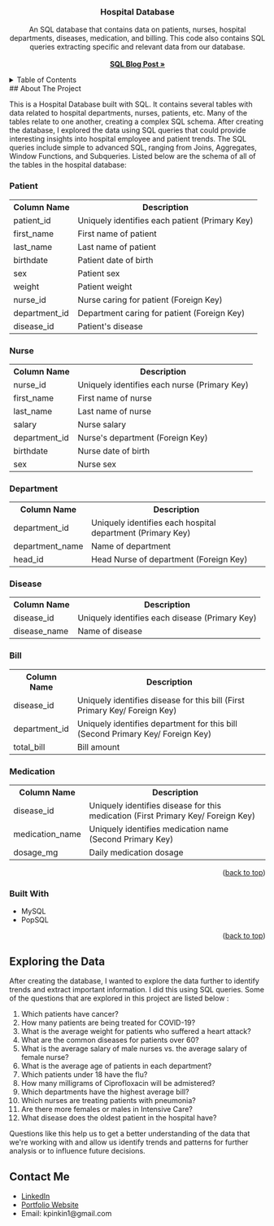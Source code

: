 <div id="top"></div>

<!-- PROJECT LOGO -->
<br />
<div align="center">

  <h3 align="center">Hospital Database</h3>

  <p align="center">
    An SQL database that contains data on patients, nurses, hospital departments, diseases, medication, and billing. This code also contains SQL queries extracting specific and relevant data from our database.
    <br />
    <br />
    <a href="https://medium.com/@kpinkin1/a-comprehensive-guide-to-sql-for-beginners-creating-a-database-fc6f7205235e"><strong>SQL Blog Post »</strong></a>
    <br />
    
    
</div>

<!-- TABLE OF CONTENTS -->
<details>
  <summary>Table of Contents</summary>
  <ol>
    <li>
      <a href="#about-the-project">About The Project</a>
      <ul>
        <li><a href="#built-with">Built With</a></li>
      </ul>
    </li>
    <li><a href="#exploring">Exploring the Data</a></li>
    <li><a href="#contact">Contact Me</a></li>
  </ol>
</details>



<!-- ABOUT THE PROJECT -->
<div id="about-the-project"></div>
## About The Project


This is a Hospital Database built with SQL. It contains several tables with data related to hospital departments, nurses, patients, etc. Many of the tables relate to one another, creating a complex SQL schema. After creating the database, I explored the data using SQL queries that could provide interesting insights into hospital employee and patient trends. The SQL queries include simple to advanced SQL, ranging from Joins, Aggregates, Window Functions, and Subqueries. Listed below are the schema of all of the tables in the hospital database: 

<h3>Patient</h3>
<table>
  <tr>
    <th>Column Name</th>
    <th>Description</th> 
  </tr>
  <tr>
    <td>patient_id</td>
    <td>Uniquely identifies each patient (Primary Key)</td> 
  </tr>
  <tr>
    <td>first_name</td>
    <td>First name of patient</td> 
  </tr>
  <tr>
    <td>last_name</td>
    <td>Last name of patient</td> 
  </tr>
  <tr>
    <td>birthdate</td>
    <td>Patient date of birth</td> 
  </tr>
  <tr>
    <td>sex</td>
    <td>Patient sex</td> 
  </tr>
  <tr>
    <td>weight</td>
    <td>Patient weight</td> 
  </tr>
  <tr>
    <td>nurse_id</td>
    <td>Nurse caring for patient (Foreign Key)</td> 
  </tr>
  <tr>
    <td>department_id</td>
    <td>Department caring for patient (Foreign Key)</td> 
  </tr>
  <tr>
    <td>disease_id</td>
    <td>Patient's disease</td> 
  </tr>
</table>

<h3>Nurse</h3>
<table>
  <tr>
    <th>Column Name</th>
    <th>Description</th> 
  </tr>
  <tr>
    <td>nurse_id</td>
    <td>Uniquely identifies each nurse (Primary Key)</td> 
  </tr>
  <tr>
    <td>first_name</td>
    <td>First name of nurse</td> 
  </tr>
  <tr>
    <td>last_name</td>
    <td>Last name of nurse</td> 
  </tr>
  <tr>
    <td>salary</td>
    <td>Nurse salary</td> 
  </tr>
  <tr>
    <td>department_id</td>
    <td>Nurse's department (Foreign Key)</td> 
  </tr>
  <tr>
  <tr>
    <td>birthdate</td>
    <td>Nurse date of birth</td> 
  </tr>
  <tr>
    <td>sex</td>
    <td>Nurse sex</td> 
  </tr>
</table>
<h3>Department</h3>
<table>
  <tr>
    <th>Column Name</th>
    <th>Description</th> 
  </tr>
  <tr>
    <td>department_id</td>
    <td>Uniquely identifies each hospital department (Primary Key)</td> 
  </tr>
  <tr>
    <td>department_name</td>
    <td>Name of department</td> 
  </tr>
  <tr>
    <td>head_id</td>
    <td>Head Nurse of department (Foreign Key)</td> 
  </tr>
</table>

<h3>Disease</h3>
<table>
  <tr>
    <th>Column Name</th>
    <th>Description</th> 
  </tr>
  <tr>
    <td>disease_id</td>
    <td>Uniquely identifies each disease (Primary Key)</td> 
  </tr>
  <tr>
    <td>disease_name</td>
    <td>Name of disease</td> 
  </tr>
</table>

<h3>Bill</h3>
<table>
  <tr>
    <th>Column Name</th>
    <th>Description</th> 
  </tr>
  <tr>
    <td>disease_id</td>
    <td>Uniquely identifies disease for this bill (First Primary Key/ Foreign Key)</td> 
  </tr>
  <tr>
    <td>department_id</td>
    <td>Uniquely identifies department for this bill (Second Primary Key/ Foreign Key)</td> 
  </tr>
   <tr>
    <td>total_bill</td>
    <td>Bill amount</td> 
  </tr>
</table>

<h3>Medication</h3>
<table>
  <tr>
    <th>Column Name</th>
    <th>Description</th> 
  </tr>
  <tr>
    <td>disease_id</td>
    <td>Uniquely identifies disease for this medication (First Primary Key/ Foreign Key)</td> 
  </tr>
  <tr>
    <td>medication_name</td>
    <td>Uniquely identifies medication name (Second Primary Key)</td> 
  </tr>
   <tr>
    <td>dosage_mg</td>
    <td>Daily medication dosage</td> 
  </tr>
</table>
<div id="about-the-project"></div>

<p align="right">(<a href="#top">back to top</a>)</p>

<div id="built-with"></div>

### Built With

* MySQL
* PopSQL


<p align="right">(<a href="#top">back to top</a>)</p>

<!-- QUERY EXAMPLES -->
<div id="exploring"></div>

## Exploring the Data

After creating the database, I wanted to explore the data further to identify trends and extract important information. I did this using SQL queries. Some of the questions that are explored in this project are listed below : 
    <ol>
        <li>Which patients have cancer?</li>
        <li>How many patients are being treated for COVID-19?</li>
        <li>What is the average weight for patients who suffered a heart attack?</li>
        <li>What are the common diseases for patients over 60?</li>
        <li>What is the average salary of male nurses vs. the average salary of female nurse?</li>
        <li>What is the average age of patients in each department?</li>
        <li>Which patients under 18 have the flu?</li>
        <li>How many milligrams of Ciprofloxacin will be admistered?</li>
        <li>Which departments have the highest average bill?</li>
        <li>Which nurses are treating patients with pneumonia?</li>
        <li>Are there more females or males in Intensive Care?</li>
        <li>What disease does the oldest patient in the hospital have?</li>
    </ol>
Questions like this help us to get a better understanding of the data that we're working with and allow us identify trends and patterns for further analysis or to influence future decisions.


<!-- CONTACT -->
<div id="contact"></div>

## Contact Me
<ul>
  <li><a href="https://www.linkedin.com/in/kahlia-pinkins-616599207/">LinkedIn</a></li>
  <li><a href="https://kahliapinkins123.wixsite.com/kahliapinkins">Portfolio Website</a></li>
  <li>Email: kpinkin1@gmail.com</li>
</ul>


